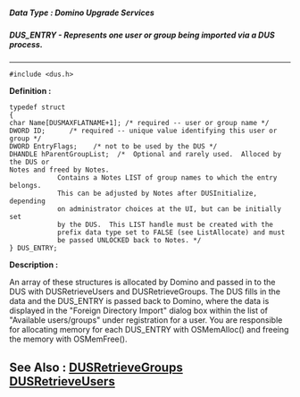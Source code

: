 ##### Data Type : Domino Upgrade Services
##### DUS_ENTRY - Represents one user or group being imported via a DUS process.
---
```
#include <dus.h>
```

**Definition :**
```
typedef struct
{
char Name[DUSMAXFLATNAME+1]; /* required -- user or group name */
DWORD ID;      /* required -- unique value identifying this user or group */
DWORD EntryFlags;    /* not to be used by the DUS */
DHANDLE hParentGroupList;  /*  Optional and rarely used.  Alloced by the DUS or 
Notes and freed by Notes.
	        Contains a Notes LIST of group names to which the entry belongs.
	        This can be adjusted by Notes after DUSInitialize, depending
	        on administrator choices at the UI, but can be initially set
	        by the DUS.  This LIST handle must be created with the
	        prefix data type set to FALSE (see ListAllocate) and must
	        be passed UNLOCKED back to Notes. */
} DUS_ENTRY;

```

**Description :**

An array of these structures is allocated by Domino and passed in to the DUS with DUSRetrieveUsers and DUSRetrieveGroups. The DUS fills in the data and the DUS_ENTRY is passed back to Domino, where the data is displayed in the &quot;Foreign Directory Import&quot; dialog box within the list of &quot;Available users/groups&quot; under registration for a user.  You are responsible for allocating memory for each DUS_ENTRY with OSMemAlloc() and freeing the memory with OSMemFree().


**See Also :**
[DUSRetrieveGroups](/domino-c-api-docs/reference/Func/DUSRetrieveGroups)
[DUSRetrieveUsers](/domino-c-api-docs/reference/Func/DUSRetrieveUsers)
---
